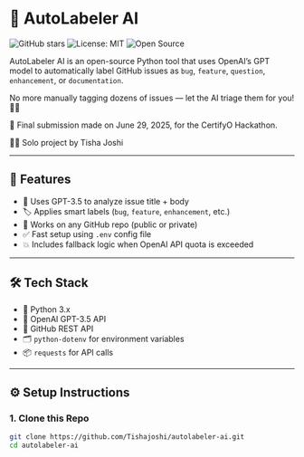 # 🤖 AutoLabeler AI

![GitHub stars](https://img.shields.io/github/stars/Tishajoshi/autolabeler-ai?style=social)
![License: MIT](https://img.shields.io/badge/License-MIT-yellow.svg)
![Open Source](https://img.shields.io/badge/Open%20Source-Yes-brightgreen)

AutoLabeler AI is an open-source Python tool that uses OpenAI’s GPT model to automatically label GitHub issues as `bug`, `feature`, `question`, `enhancement`, or `documentation`.

No more manually tagging dozens of issues — let the AI triage them for you! 🧠✨

📅 Final submission made on June 29, 2025, for the CertifyO Hackathon.

🧑‍💻 Solo project by Tisha Joshi

---

## 🚀 Features

- 🔎 Uses GPT-3.5 to analyze issue title + body
- 🏷️ Applies smart labels (`bug`, `feature`, `enhancement`, etc.)
- 🐙 Works on any GitHub repo (public or private)
- ✅ Fast setup using `.env` config file
- 💥 Includes fallback logic when OpenAI API quota is exceeded

---

## 🛠️ Tech Stack

- 🐍 Python 3.x
- 🧠 OpenAI GPT-3.5 API
- 🧪 GitHub REST API
- 🗂 `python-dotenv` for environment variables
- 📦 `requests` for API calls

---

## ⚙️ Setup Instructions

### 1. Clone this Repo

```bash
git clone https://github.com/Tishajoshi/autolabeler-ai.git
cd autolabeler-ai
